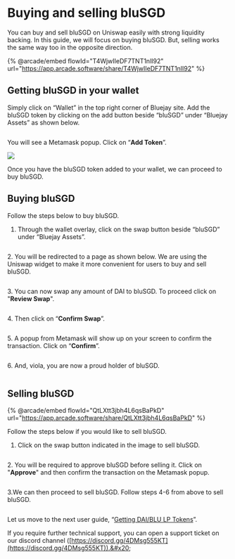# Buying and selling bluSGD

You can buy and sell bluSGD on Uniswap easily with strong liquidity backing. In this guide, we will focus on buying bluSGD. But, selling works the same way too in the opposite direction.

{% @arcade/embed flowId="T4WjwIIeDF7TNT1nlI92" url="https://app.arcade.software/share/T4WjwIIeDF7TNT1nlI92" %}

## Getting bluSGD in your wallet

Simply click on “Wallet” in the top right corner of Bluejay site. Add the bluSGD token by clicking on the add button beside “bluSGD” under “Bluejay Assets” as shown below.

<figure><img src="../../.gitbook/assets/SCR-20221025-isi (1).png" alt=""><figcaption></figcaption></figure>

You will see a Metamask popup. Click on “**Add Token**”.

![](../../.gitbook/assets/add\_blusgd.png)

Once you have the bluSGD token added to your wallet, we can proceed to buy bluSGD.&#x20;

## Buying bluSGD

Follow the steps below to buy bluSGD.

1. Through the wallet overlay, click on the swap button beside “bluSGD” under “Bluejay Assets”.&#x20;

<figure><img src="../../.gitbook/assets/SCR-20221025-iwz.png" alt=""><figcaption></figcaption></figure>

2\. You will be redirected to a page as shown below. We are using the Uniswap widget to make it more convenient for users to buy and sell bluSGD.

<figure><img src="../../.gitbook/assets/SCR-20221025-izz.png" alt=""><figcaption></figcaption></figure>

3\. You can now swap any amount of DAI to bluSGD. To proceed click on "**Review Swap**".

<figure><img src="../../.gitbook/assets/SCR-20221025-j1w.png" alt=""><figcaption></figcaption></figure>

4\. Then click on “**Confirm Swap**”.

<figure><img src="../../.gitbook/assets/SCR-20221025-j3e.png" alt=""><figcaption></figcaption></figure>

5\. A popup from Metamask will show up on your screen to confirm the transaction. Click on “**Confirm**”.

<figure><img src="../../.gitbook/assets/ConfirmSwapBLUSGD.png" alt=""><figcaption></figcaption></figure>

6\. And, viola, you are now a proud holder of bluSGD.

<figure><img src="../../.gitbook/assets/SCR-20221025-j5v.png" alt=""><figcaption></figcaption></figure>

## Selling bluSGD

{% @arcade/embed flowId="QtLXtt3jbh4L6qsBaPkD" url="https://app.arcade.software/share/QtLXtt3jbh4L6qsBaPkD" %}

Follow the steps below if you would like to sell bluSGD.&#x20;

1. Click on the swap button indicated in the image to sell bluSGD.&#x20;

<figure><img src="../../.gitbook/assets/SCR-20221025-j86.png" alt=""><figcaption></figcaption></figure>

2\. You will be required to approve bluSGD before selling it. Click on "**Approve**" and then confirm the transaction on the Metamask popup.

<figure><img src="../../.gitbook/assets/SCR-20221025-jb7.png" alt=""><figcaption></figcaption></figure>

3.We can then proceed to sell bluSGD. Follow steps 4-6 from above to sell bluSGD.

<figure><img src="../../.gitbook/assets/SCR-20221025-jdu.png" alt=""><figcaption></figcaption></figure>

Let us move to the next user guide, “[Getting DAI/BLU LP Tokens](getting-dai-blusgd-lp-tokens.md)”.

If you require further technical support, you can open a support ticket on our discord channel ([https://discord.gg/4DMsg555KT](https://discord.gg/4DMsg555KT)).&#x20;

